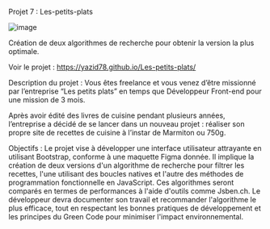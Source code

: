 Projet 7 : Les-petits-plats


![image](https://github.com/yazid78/Les-petits-plats/assets/136811593/4e26a92b-8aa0-4131-892d-4f86be956af6)

Création de deux algorithmes de recherche pour obtenir la version la plus optimale.

Voir le projet : https://yazid78.github.io/Les-petits-plats/

Description du projet :
Vous êtes freelance et vous venez d’être missionné par l’entreprise “Les petits plats” en temps que Développeur Front-end pour une mission de 3 mois. 

Après avoir édité des livres de cuisine pendant plusieurs années, l’entreprise a décidé de se lancer dans un nouveau projet : réaliser son propre site de recettes de cuisine à l’instar de Marmiton ou 750g.

Objectifs :
Le projet vise à développer une interface utilisateur attrayante en utilisant Bootstrap, conforme à une maquette Figma donnée.
Il implique la création de deux versions d'un algorithme de recherche pour filtrer les recettes, l'une utilisant des boucles natives et l'autre des méthodes de programmation fonctionnelle en JavaScript. 
Ces algorithmes seront comparés en termes de performances à l'aide d'outils comme Jsben.ch. 
Le développeur devra documenter son travail et recommander l'algorithme le plus efficace, tout en respectant les bonnes pratiques de développement et les principes du Green Code pour minimiser l'impact environnemental.
